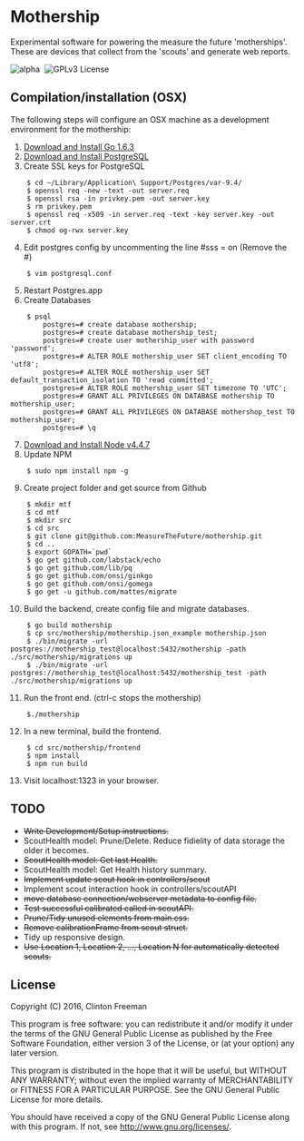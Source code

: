 # Mothership

Experimental software for powering the measure the future 'motherships'. These are devices that collect from the 'scouts' and generate web reports.

![alpha](https://img.shields.io/badge/stability-alpha-orange.svg?style=flat "Alpha")&nbsp;
 ![GPLv3 License](https://img.shields.io/badge/license-GPLv3-blue.svg?style=flat "GPLv3 License")

## Compilation/installation (OSX)

The following steps will configure an OSX machine as a development environment for the mothership:

1. [Download and Install Go 1.6.3](https://golang.org/dl/)
2. [Download and Install PostgreSQL](http://postgresapp.com/)
3. Create SSL keys for PostgreSQL
```
	$ cd ~/Library/Application\ Support/Postgres/var-9.4/
	$ openssl req -new -text -out server.req
	$ openssl rsa -in privkey.pem -out server.key
	$ rm privkey.pem
	$ openssl req -x509 -in server.req -text -key server.key -out server.crt
	$ chmod og-rwx server.key

```
4. Edit postgres config by uncommenting the line #sss = on (Remove the #)
```
	$ vim postgresql.conf
```
5. Restart Postgres.app
6. Create Databases
```
	$ psql
		postgres=# create database mothership;
		postgres=# create database mothership_test;
		postgres=# create user mothership_user with password 'password';
		postgres=# ALTER ROLE mothership_user SET client_encoding TO 'utf8';
		postgres=# ALTER ROLE mothership_user SET default_transaction_isolation TO 'read committed';
		postgres=# ALTER ROLE mothership_user SET timezone TO 'UTC';
		postgres=# GRANT ALL PRIVILEGES ON DATABASE mothership TO mothership_user;
		postgres=# GRANT ALL PRIVILEGES ON DATABASE mothershop_test TO mothership_user;
		postgres=# \q
```
7. [Download and Install Node v4.4.7](https://nodejs.org/en/)
8. Update NPM
```
	$ sudo npm install npm -g
```
9. Create project folder and get source from Github
```
	$ mkdir mtf
	$ cd mtf
	$ mkdir src
	$ cd src
	$ git clone git@github.com:MeasureTheFuture/mothership.git
	$ cd ..
	$ export GOPATH=`pwd`
	$ go get github.com/labstack/echo
	$ go get github.com/lib/pq
	$ go get github.com/onsi/ginkgo
	$ go get github.com/onsi/gomega
	$ go get -u github.com/mattes/migrate
```
10. Build the backend, create config file and migrate databases.
```
	$ go build mothership
	$ cp src/mothership/mothership.json_example mothership.json
	$ ./bin/migrate -url postgres://mothership_test@localhost:5432/mothership -path ./src/mothership/migrations up
	$ ./bin/migrate -url postgres://mothership_test@localhost:5432/mothership_test -path ./src/mothership/migrations up
```
11. Run the front end. (ctrl-c stops the mothership)
```
	$./mothership
```
12. In a new terminal, build the frontend.
```
	$ cd src/mothership/frontend
	$ npm install
	$ npm run build
```
13. Visit localhost:1323 in your browser.

## TODO

* ~~Write Development/Setup instructions.~~
* ScoutHealth model: Prune/Delete. Reduce fidielity of data storage the older it becomes.
* ~~ScoutHealth model: Get last Health.~~
* ScoutHealth model: Get Health history summary.
* ~~Implement update scout hook in controllers/scout~~
* Implement scout interaction hook in controllers/scoutAPI
* ~~move database connection/webserver metadata to config file.~~
* ~~Test successful calibrated called in scoutAPI.~~
* ~~Prune/Tidy unused elements from main.css.~~
* ~~Remove calibrationFrame from scout struct.~~
* Tidy up responsive design.
* ~~Use Location 1, Location 2, ..., Location N for automatically detected scouts.~~

## License

Copyright (C) 2016, Clinton Freeman

This program is free software: you can redistribute it and/or modify
it under the terms of the GNU General Public License as published by
the Free Software Foundation, either version 3 of the License, or
(at your option) any later version.

This program is distributed in the hope that it will be useful,
but WITHOUT ANY WARRANTY; without even the implied warranty of
MERCHANTABILITY or FITNESS FOR A PARTICULAR PURPOSE.  See the
GNU General Public License for more details.

You should have received a copy of the GNU General Public License
along with this program.  If not, see <http://www.gnu.org/licenses/>.

